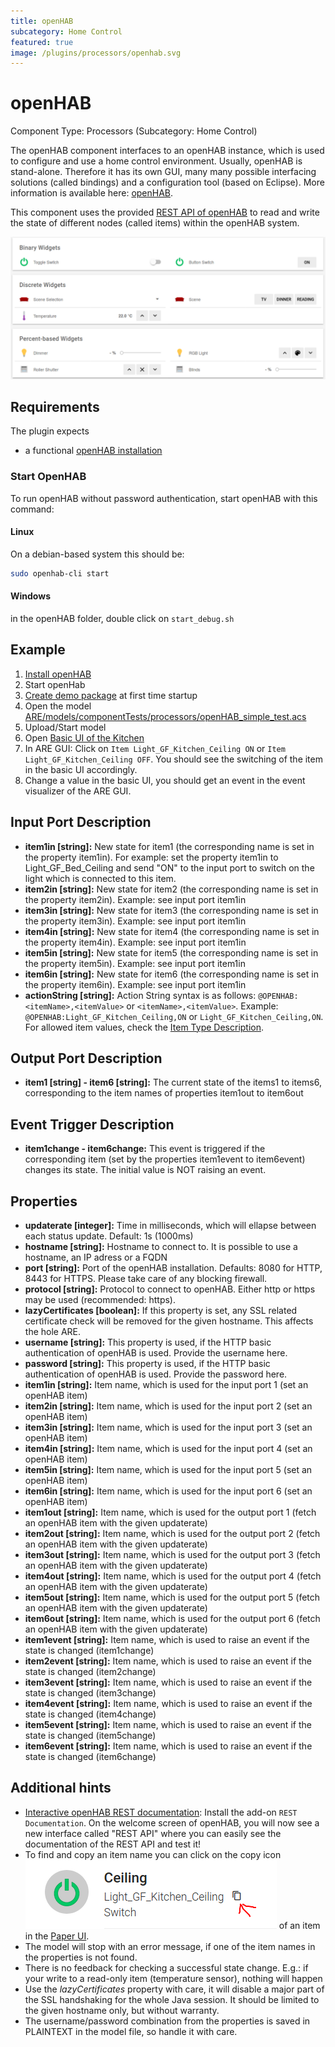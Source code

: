 ```yaml
---
title: openHAB
subcategory: Home Control
featured: true
image: /plugins/processors/openhab.svg
---
```


# openHAB

Component Type: Processors (Subcategory: Home Control)

The openHAB component interfaces to an openHAB instance, which is used to configure and use a home control environment. Usually, openHAB is stand-alone. Therefore it has its own GUI, many many possible interfacing solutions (called bindings) and a configuration tool (based on Eclipse). More information is available here: [openHAB][1].

This component uses the provided [REST API of openHAB](https://www.openhab.org/docs/configuration/restdocs.html) to read and write the state of different nodes (called items) within the openHAB system.

![Screenshot: openHAB demo with different options (./light, heating, temperature, ...)](./img/openhab_overview.png "Screenshot: openHAB demo with different options (light, heating, temperature, ...)")

## Requirements

The plugin expects

* a functional [openHAB installation](https://www.openhab.org/docs/installation/)
  
### Start OpenHAB

To run openHAB without password authentication, start openHAB with this command:

#### Linux

On a debian-based system this should be:

```bash
sudo openhab-cli start
```

#### Windows

in the openHAB folder, double click on ```start_debug.sh```

<!-- ### User Authentication

**not yet implemented**   -->
<!-- In addition, it is also possible to provide HTTP basic authentication with username/password. 
Please note, that any saved password in the AsTeRICS model is stored in the model file in PLAINTEXT!

To start with password authentication, use following command:  
_bash ./start\_debug.sh -Djava.security.auth.login.config=./etc/login.conf_  
The user configuration is handled via this file:  
_openHAB\_runtime/configurations/users.cfg_ Please note, that the first line is necessary, so do not remove it!  
Further information on configuration and usage of openHAB is available on the openHAB GitHub page ([openHAB][1]). -->

## Example

1. [Install openHAB](https://www.openhab.org/docs/installation/)
2. Start openHab
3. [Create demo package](https://www.openhab.org/docs/configuration/packages.html#demo-package-sample-setup) at first time startup
4. Open the model [ARE/models/componentTests/processors/openHAB_simple_test.acs](http://webacs.asterics.eu/?areBaseURI=https://127.0.0.1:8083&openFile=https://raw.githubusercontent.com/asterics/AsTeRICS/master/bin/ARE/models/componentTests/processors/openHAB_simple_test.acs)
5. Upload/Start model
6. Open [Basic UI of the Kitchen](http://localhost:8080/basicui/app?w=GF_Kitchen&sitemap=demo)
7. In ARE GUI: Click on ```Item Light_GF_Kitchen_Ceiling ON``` or ```Item Light_GF_Kitchen_Ceiling OFF```. You should see the switching of the item in the basic UI accordingly.
8. Change a value in the basic UI, you should get an event in the event visualizer of the ARE GUI.

## Input Port Description

*   **item1in \[string\]:** New state for item1 (the corresponding name is set in the property item1in). For example: set the property item1in to Light\_GF\_Bed\_Ceiling and send "ON" to the input port to switch on the light which is connected to this item.
*   **item2in \[string\]:** New state for item2 (the corresponding name is set in the property item2in). Example: see input port item1in
*   **item3in \[string\]:** New state for item3 (the corresponding name is set in the property item3in). Example: see input port item1in
*   **item4in \[string\]:** New state for item4 (the corresponding name is set in the property item4in). Example: see input port item1in
*   **item5in \[string\]:** New state for item5 (the corresponding name is set in the property item5in). Example: see input port item1in
*   **item6in \[string\]:** New state for item6 (the corresponding name is set in the property item6in). Example: see input port item1in
*   **actionString \[string\]:** Action String syntax is as follows: ```@OPENHAB:<itemName>,<itemValue>``` or ```<itemName>,<itemValue>```. 
Example: ```@OPENHAB:Light_GF_Kitchen_Ceiling,ON``` or ```Light_GF_Kitchen_Ceiling,ON```. For allowed item values, check the [Item Type Description](https://www.openhab.org/docs/configuration/items.html#type).

## Output Port Description

*   **item1 \[string\] - item6 \[string\]:** The current state of the items1 to items6, corresponding to the item names of properties item1out to item6out

## Event Trigger Description

*   **item1change - item6change:** This event is triggered if the corresponding item (set by the properties item1event to item6event) changes its state. The initial value is NOT raising an event.

## Properties

*   **updaterate \[integer\]:** Time in milliseconds, which will ellapse between each status update. Default: 1s (1000ms)
*   **hostname \[string\]:** Hostname to connect to. It is possible to use a hostname, an IP adress or a FQDN
*   **port \[string\]:** Port of the openHAB installation. Defaults: 8080 for HTTP, 8443 for HTTPS. Please take care of any blocking firewall.
*   **protocol \[string\]:** Protocol to connect to openHAB. Either http or https may be used (recommended: https).
*   **lazyCertificates \[boolean\]:** If this property is set, any SSL related certificate check will be removed for the given hostname. This affects the hole ARE.
*   **username \[string\]:** This property is used, if the HTTP basic authentication of openHAB is used. Provide the username here.
*   **password \[string\]:** This property is used, if the HTTP basic authentication of openHAB is used. Provide the password here.
*   **item1in \[string\]:** Item name, which is used for the input port 1 (set an openHAB item)
*   **item2in \[string\]:** Item name, which is used for the input port 2 (set an openHAB item)
*   **item3in \[string\]:** Item name, which is used for the input port 3 (set an openHAB item)
*   **item4in \[string\]:** Item name, which is used for the input port 4 (set an openHAB item)
*   **item5in \[string\]:** Item name, which is used for the input port 5 (set an openHAB item)
*   **item6in \[string\]:** Item name, which is used for the input port 6 (set an openHAB item)
*   **item1out \[string\]:** Item name, which is used for the output port 1 (fetch an openHAB item with the given updaterate)
*   **item2out \[string\]:** Item name, which is used for the output port 2 (fetch an openHAB item with the given updaterate)
*   **item3out \[string\]:** Item name, which is used for the output port 3 (fetch an openHAB item with the given updaterate)
*   **item4out \[string\]:** Item name, which is used for the output port 4 (fetch an openHAB item with the given updaterate)
*   **item5out \[string\]:** Item name, which is used for the output port 5 (fetch an openHAB item with the given updaterate)
*   **item6out \[string\]:** Item name, which is used for the output port 6 (fetch an openHAB item with the given updaterate)
*   **item1event \[string\]:** Item name, which is used to raise an event if the state is changed (item1change)
*   **item2event \[string\]:** Item name, which is used to raise an event if the state is changed (item2change)
*   **item3event \[string\]:** Item name, which is used to raise an event if the state is changed (item3change)
*   **item4event \[string\]:** Item name, which is used to raise an event if the state is changed (item4change)
*   **item5event \[string\]:** Item name, which is used to raise an event if the state is changed (item5change)
*   **item6event \[string\]:** Item name, which is used to raise an event if the state is changed (item6change)

## Additional hints

* [Interactive openHAB REST documentation](https://www.openhab.org/docs/configuration/restdocs.html#rest-api-documentation): Install the add-on ```REST Documentation```. On the welcome screen of openHAB, you will now see a new interface called "REST API" where you can easily see the documentation of the REST API and test it!
* To find and copy an item name you can click on the copy icon ![Screenshot of Paper UI item configurations](./img/openhab_copy-item-name.png) of an item in the [Paper UI](http://localhost:8080/paperui/index.html#/configuration/items).
*   The model will stop with an error message, if one of the item names in the properties is not found.
*   There is no feedback for checking a successful state change. E.g.: if your write to a read-only item (temperature sensor), nothing will happen
*   Use the _lazyCertificates_ property with care, it will disable a major part of the SSL handshaking for the whole Java session. It should be limited to the given hostname only, but without warranty.
*   The username/password combination from the properties is saved in PLAINTEXT in the model file, so handle it with care.

[1]: https://www.openhab.org/